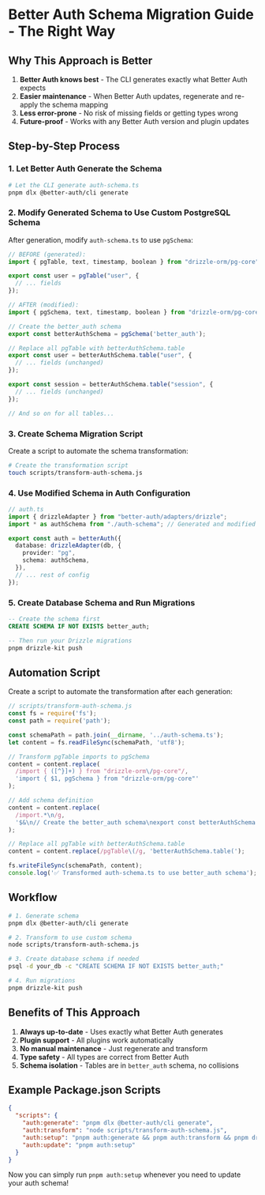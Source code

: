 # Better Auth Schema Migration Guide - The Right Way

## Why This Approach is Better

1. **Better Auth knows best** - The CLI generates exactly what Better Auth expects
2. **Easier maintenance** - When Better Auth updates, regenerate and re-apply the schema mapping
3. **Less error-prone** - No risk of missing fields or getting types wrong
4. **Future-proof** - Works with any Better Auth version and plugin updates

## Step-by-Step Process

### 1. Let Better Auth Generate the Schema
```bash
# Let the CLI generate auth-schema.ts
pnpm dlx @better-auth/cli generate
```

### 2. Modify Generated Schema to Use Custom PostgreSQL Schema

After generation, modify `auth-schema.ts` to use `pgSchema`:

```typescript
// BEFORE (generated):
import { pgTable, text, timestamp, boolean } from "drizzle-orm/pg-core";

export const user = pgTable("user", {
  // ... fields
});

// AFTER (modified):
import { pgSchema, text, timestamp, boolean } from "drizzle-orm/pg-core";

// Create the better_auth schema
export const betterAuthSchema = pgSchema('better_auth');

// Replace all pgTable with betterAuthSchema.table
export const user = betterAuthSchema.table("user", {
  // ... fields (unchanged)
});

export const session = betterAuthSchema.table("session", {
  // ... fields (unchanged)
});

// And so on for all tables...
```

### 3. Create Schema Migration Script

Create a script to automate the schema transformation:

```bash
# Create the transformation script
touch scripts/transform-auth-schema.js
```

### 4. Use Modified Schema in Auth Configuration

```typescript
// auth.ts
import { drizzleAdapter } from "better-auth/adapters/drizzle";
import * as authSchema from "./auth-schema"; // Generated and modified

export const auth = betterAuth({
  database: drizzleAdapter(db, {
    provider: "pg",
    schema: authSchema,
  }),
  // ... rest of config
});
```

### 5. Create Database Schema and Run Migrations

```sql
-- Create the schema first
CREATE SCHEMA IF NOT EXISTS better_auth;

-- Then run your Drizzle migrations
pnpm drizzle-kit push
```

## Automation Script

Create a script to automate the transformation after each generation:

```javascript
// scripts/transform-auth-schema.js
const fs = require('fs');
const path = require('path');

const schemaPath = path.join(__dirname, '../auth-schema.ts');
let content = fs.readFileSync(schemaPath, 'utf8');

// Transform pgTable imports to pgSchema
content = content.replace(
  /import { ([^}]+) } from "drizzle-orm\/pg-core"/,
  'import { $1, pgSchema } from "drizzle-orm/pg-core"'
);

// Add schema definition
content = content.replace(
  /import.*\n/g,
  '$&\n// Create the better_auth schema\nexport const betterAuthSchema = pgSchema(\'better_auth\');\n'
);

// Replace all pgTable with betterAuthSchema.table
content = content.replace(/pgTable\(/g, 'betterAuthSchema.table(');

fs.writeFileSync(schemaPath, content);
console.log('✅ Transformed auth-schema.ts to use better_auth schema');
```

## Workflow

```bash
# 1. Generate schema
pnpm dlx @better-auth/cli generate

# 2. Transform to use custom schema
node scripts/transform-auth-schema.js

# 3. Create database schema if needed
psql -d your_db -c "CREATE SCHEMA IF NOT EXISTS better_auth;"

# 4. Run migrations
pnpm drizzle-kit push
```

## Benefits of This Approach

1. **Always up-to-date** - Uses exactly what Better Auth generates
2. **Plugin support** - All plugins work automatically
3. **No manual maintenance** - Just regenerate and transform
4. **Type safety** - All types are correct from Better Auth
5. **Schema isolation** - Tables are in `better_auth` schema, no collisions

## Example Package.json Scripts

```json
{
  "scripts": {
    "auth:generate": "pnpm dlx @better-auth/cli generate",
    "auth:transform": "node scripts/transform-auth-schema.js",
    "auth:setup": "pnpm auth:generate && pnpm auth:transform && pnpm drizzle-kit push",
    "auth:update": "pnpm auth:setup"
  }
}
```

Now you can simply run `pnpm auth:setup` whenever you need to update your auth schema! 